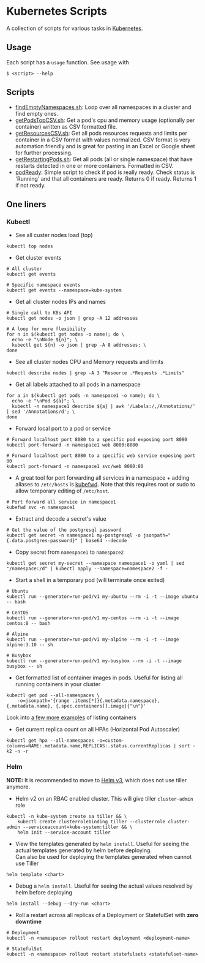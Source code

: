 # Kubernetes Scripts
A collection of scripts for various tasks in [Kubernetes](https://kubernetes.io/).

## Usage
Each script has a `usage` function. See usage with
```shell script
$ <script> --help
```

## Scripts
* [findEmptyNamespaces.sh](findEmptyNamespaces.sh): Loop over all namespaces in a cluster and find empty ones.
* [getPodsTopCSV.sh](getPodsTopCSV.sh): Get a pod's cpu and memory usage (optionally per container) written as CSV formatted file.
* [getResourcesCSV.sh](getResourcesCSV.sh): Get all pods resources requests and limits per container in a CSV format with values normalized. 
CSV format is very automation friendly and is great for pasting in an Excel or Google sheet for further processing.
* [getRestartingPods.sh](getRestartingPods.sh): Get all pods (all or single namespace) that have restarts detected in one or more containers. Formatted in CSV.
* [podReady](podReady.sh): Simple script to check if pod is really ready. Check status is 'Running' and that all containers are ready.
Returns 0 if ready. Returns 1 if not ready.

## One liners
### Kubectl
* See all custer nodes load (top)
```shell script
kubectl top nodes
```

* Get cluster events
```shell script
# All cluster
kubectl get events

# Specific namespace events
kubectl get events --namespace=kube-system
```

* Get all cluster nodes IPs and names
```shell script
# Single call to K8s API
kubectl get nodes -o json | grep -A 12 addresses

# A loop for more flexibility
for n in $(kubectl get nodes -o name); do \
  echo -e "\nNode ${n}"; \
  kubectl get ${n} -o json | grep -A 8 addresses; \
done
```

* See all cluster nodes CPU and Memory requests and limits
```shell script
kubectl describe nodes | grep -A 3 "Resource .*Requests .*Limits"
``` 

* Get all labels attached to all pods in a namespace
```shell script
for a in $(kubectl get pods -n namespace1 -o name); do \
  echo -e "\nPod ${a}"; \
  kubectl -n namespace1 describe ${a} | awk '/Labels:/,/Annotations/' | sed '/Annotations/d'; \
done
```

* Forward local port to a pod or service
```shell script
# Forward localhost port 8080 to a specific pod exposing port 8080
kubectl port-forward -n namespace1 web 8080:8080

# Forward localhost port 8080 to a specific web service exposing port 80
kubectl port-forward -n namespace1 svc/web 8080:80
```

* A great tool for port forwarding all services in a namespace + adding aliases to `/etc/hosts` is [kubefwd](https://github.com/txn2/kubefwd).
Note that this requires root or sudo to allow temporary editing of `/etc/host`.
```shell script
# Port forward all service in namespace1
kubefwd svc -n namespace1
```

* Extract and decode a secret's value
```shell script
# Get the value of the postgresql password
kubectl get secret -n namespace1 my-postgresql -o jsonpath="{.data.postgres-password}" | base64 --decode
```

* Copy secret from `namespace1` to `namespace2`
```shell script
kubectl get secret my-secret --namespace namespace1 -o yaml | sed "/namespace:/d" | kubectl apply --namespace=namespace2 -f -
```

* Start a shell in a temporary pod (will terminate once exited)
```shell script
# Ubuntu
kubectl run --generator=run-pod/v1 my-ubuntu --rm -i -t --image ubuntu -- bash

# CentOS
kubectl run --generator=run-pod/v1 my-centos --rm -i -t --image centos:8 -- bash

# Alpine
kubectl run --generator=run-pod/v1 my-alpine --rm -i -t --image alpine:3.10 -- sh

# Busybox
kubectl run --generator=run-pod/v1 my-busybox --rm -i -t --image busybox -- sh
```

* Get formatted list of container images in pods. Useful for listing all running containers in your cluster
```shell script
kubectl get pod --all-namespaces \
    -o=jsonpath='{range .items[*]}{.metadata.namespace}, {.metadata.name}, {.spec.containers[].image}{"\n"}'
```
Look into [a few more examples](https://kubernetes.io/docs/tasks/access-application-cluster/list-all-running-container-images) of listing containers

* Get current replica count on all HPAs (Horizontal Pod Autoscaler)
```shell script
kubectl get hpa --all-namespaces -o=custom-columns=NAME:.metadata.name,REPLICAS:.status.currentReplicas | sort -k2 -n -r
```

### Helm
**NOTE:** It is recommended to move to [Helm v3](https://helm.sh/docs/), which does not use tiller anymore.

* Helm v2 on an RBAC enabled cluster. This will give tiller `cluster-admin` role
```shell script
kubectl -n kube-system create sa tiller && \
    kubectl create clusterrolebinding tiller --clusterrole cluster-admin --serviceaccount=kube-system:tiller && \
    helm init --service-account tiller
```

* View the templates generated by `helm install`. Useful for seeing the actual templates generated by helm before deploying.<br>
Can also be used for deploying the templates generated when cannot use Tiller
```shell script
helm template <chart>
```

* Debug a `helm install`. Useful for seeing the actual values resolved by helm before deploying
```shell script
helm install --debug --dry-run <chart>
```

* Roll a restart across all replicas of a Deployment or StatefulSet with **zero downtime**
```shell script
# Deployment
kubectl -n <namespace> rollout restart deployment <deployment-name>

# StatefulSet
kubectl -n <namespace> rollout restart statefulsets <statefulset-name>
```
